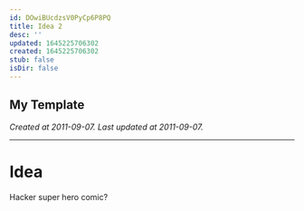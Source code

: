 ```yaml
---
id: DOwiBUcdzsV0PyCp6P8PQ
title: Idea 2
desc: ''
updated: 1645225706302
created: 1645225706302
stub: false
isDir: false
---
```

My Template
---

_Created at 2011-09-07._
_Last updated at 2011-09-07._




---

# Idea


Hacker super hero comic?

